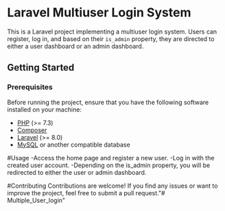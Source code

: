 # Laravel Multiuser Login System

This is a Laravel project implementing a multiuser login system. Users can register, log in, and based on their `is_admin` property, they are directed to either a user dashboard or an admin dashboard.

## Getting Started

### Prerequisites

Before running the project, ensure that you have the following software installed on your machine:

- [PHP](https://www.php.net/) (>= 7.3)
- [Composer](https://getcomposer.org/)
- [Laravel](https://laravel.com/) (>= 8.0)
- [MySQL](https://www.mysql.com/) or another compatible database


#Usage
-Access the home page and register a new user.
-Log in with the created user account.
-Depending on the is_admin property, you will be redirected to either the user or admin dashboard.

#Contributing
Contributions are welcome! If you find any issues or want to improve the project, feel free to submit a pull request."# Multiple_User_login" 
